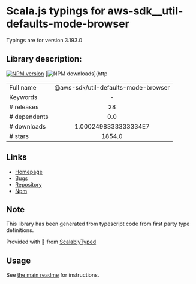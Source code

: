 
# Scala.js typings for aws-sdk__util-defaults-mode-browser

Typings are for version 3.193.0

## Library description:
[![NPM version](https://img.shields.io/npm/v/@aws-sdk/util-defaults-mode-browser/latest.svg)](https://www.npmjs.com/package/@aws-sdk/util-defaults-mode-browser) [![NPM downloads](https://img.shields.io/npm/dm/@aws-sdk/util-defaults-mode-browser.svg)](http

|                    |                 |
| ------------------ | :-------------: |
| Full name          | @aws-sdk/util-defaults-mode-browser |
| Keywords           | - |
| # releases         | 28 |
| # dependents       | 0.0 |
| # downloads        | 1.0002498333333334E7 |
| # stars            | 1854.0 |

## Links
- [Homepage](https://github.com/aws/aws-sdk-js-v3/tree/main/packages/util-defaults-mode-node)
- [Bugs](https://github.com/aws/aws-sdk-js-v3/issues)
- [Repository](https://github.com/aws/aws-sdk-js-v3)
- [Npm](https://www.npmjs.com/package/%40aws-sdk%2Futil-defaults-mode-browser)
    


## Note
This library has been generated from typescript code from first party type definitions.

Provided with :purple_heart: from [ScalablyTyped](https://github.com/oyvindberg/ScalablyTyped)

## Usage
See [the main readme](../../readme.md) for instructions.


